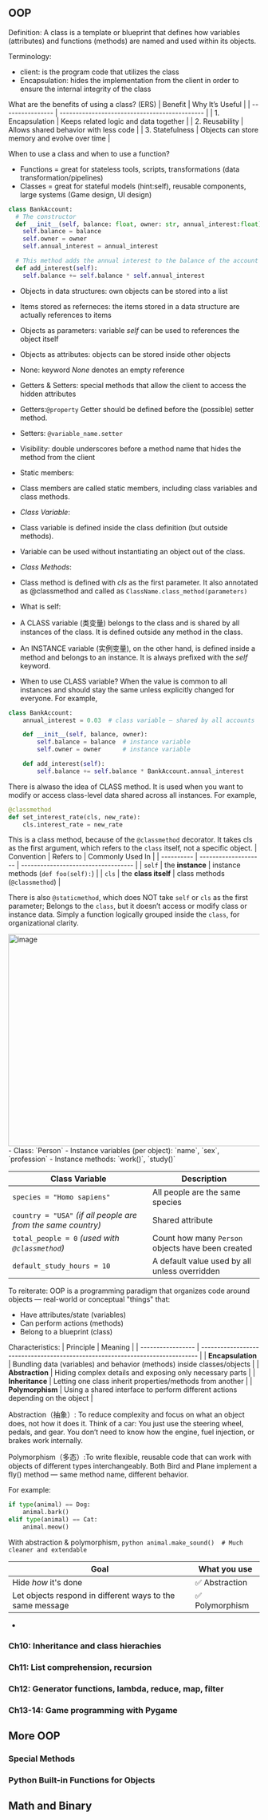 ## OOP
Definition: A class is a template or blueprint that defines how variables (attributes) and functions (methods) are named and used within its objects.

Terminology:
- client: is the program code that utilizes the class
- Encapsulation: hides the implementation from the client in order to ensure the internal integrity of the class

What are the benefits of using a class? (ERS)
| Benefit          | Why It’s Useful                               |
| ---------------- | --------------------------------------------- |
| 1. Encapsulation | Keeps related logic and data together         |
| 2. Reusability   | Allows shared behavior with less code         |
| 3. Statefulness  | Objects can store memory and evolve over time |

When to use a class and when to use a function?
- Functions = great for stateless tools, scripts, transformations (data transformation/pipelines)
- Classes = great for stateful models (hint:self), reusable components, large systems (Game design, UI design)

```python
class BankAccount:
  # The constructor
  def __init__(self, balance: float, owner: str, annual_interest:float):
    self.balance = balance
    self.owner = owner
    self.annual_interest = annual_interest

  # This method adds the annual interest to the balance of the account
  def add_interest(self):
    self.balance += self.balance * self.annual_interest
```

- Objects in data structures: own objects can be stored into a list
- Items stored as referneces: the items stored in a data structure are actually references to items
- Objects as parameters: variable *self* can be used to references the object itself
- Objects as attributes: objects can be stored inside other objects
- None: keyword *None* denotes an empty reference
  
- Getters & Setters: special methods that allow the client to access the hidden attributes
- Getters:`@property` Getter should be defined before the (possible) setter method.
- Setters: `@variable_name.setter`

- Visibility: double underscores before a method name that hides the method from the client

- Static members:
- Class members are called static members, including class variables and class methods.
- *Class Variable*:
- Class variable is defined inside the class definition (but outside methods).
- Variable can be used without instantiating an object out of the class.
- *Class Methods*:
- Class method is defined with *cls* as the first parameter. It also annotated as @classmethod and called as `ClassName.class_method(parameters)`

- What is self:
- A CLASS variable (类变量) belongs to the class and is shared by all instances of the class. It is defined outside any method in the class.
- An INSTANCE variable (实例变量), on the other hand, is defined inside a method and belongs to an instance. It is always prefixed with the *self* keyword.

- When to use CLASS variable? When the value is common to all instances and should stay the same unless explicitly changed for everyone.
For example,
```python
class BankAccount:
    annual_interest = 0.03  # class variable — shared by all accounts

    def __init__(self, balance, owner):
        self.balance = balance  # instance variable
        self.owner = owner      # instance variable

    def add_interest(self):
        self.balance += self.balance * BankAccount.annual_interest
```

There is alwaso the idea of CLASS method. It is used when you want to modify or access class-level data shared across all instances. For example,
```python
@classmethod
def set_interest_rate(cls, new_rate):
    cls.interest_rate = new_rate
```
This is a class method, because of the `@classmethod` decorator. It takes cls as the first argument, which refers to the `class` itself, not a specific object.
| Convention | Refers to            | Commonly Used In                    |
| ---------- | -------------------- | ----------------------------------- |
| `self`     | the **instance**     | instance methods (`def foo(self):`) |
| `cls`      | the **class itself** | class methods (`@classmethod`)      |

There is also `@staticmethod`, which does NOT take `self` or `cls` as the first parameter; Belongs to the `class`, but it doesn’t access or modify class or instance data. Simply a function logically grouped inside the `class`, for organizational clarity.

<img width="678" height="425" alt="image" src="https://github.com/user-attachments/assets/1829d97b-18a1-401c-a86e-066de0f177bc" />
- Class: `Person`
- Instance variables (per object): `name`, `sex`, `profession`
- Instance methods: `work()`, `study()`

| Class Variable                                                | Description                                       |
| ------------------------------------------------------------- | ------------------------------------------------- |
| `species = "Homo sapiens"`                                    | All people are the same species                   |
| `country = "USA"` *(if all people are from the same country)* | Shared attribute                                  |
| `total_people = 0` *(used with `@classmethod`)*               | Count how many `Person` objects have been created |
| `default_study_hours = 10`                                    | A default value used by all unless overridden     |

To reiterate:
OOP is a programming paradigm that organizes code around objects — real-world or conceptual "things" that:
- Have attributes/state (variables)
- Can perform actions (methods)
- Belong to a blueprint (class)

Characteristics:
| Principle         | Meaning                                                                       |
| ----------------- | ----------------------------------------------------------------------------- |
| **Encapsulation** | Bundling data (variables) and behavior (methods) inside classes/objects       |
| **Abstraction**   | Hiding complex details and exposing only necessary parts                      |
| **Inheritance**   | Letting one class inherit properties/methods from another                     |
| **Polymorphism**  | Using a shared interface to perform different actions depending on the object |


Abstraction（抽象）: To reduce complexity and focus on what an object does, not how it does it. Think of a car: You just use the steering wheel, pedals, and gear. You don’t need to know how the engine, fuel injection, or brakes work internally.

Polymorphism（多态）:To write flexible, reusable code that can work with objects of different types interchangeably. Both Bird and Plane implement a fly() method — same method name, different behavior.

For example: 
```python
if type(animal) == Dog:
    animal.bark()
elif type(animal) == Cat:
    animal.meow()
```
With abstraction & polymorphism,
```python animal.make_sound()  # Much cleaner and extendable ```

| Goal                                                      | What you use   |
| --------------------------------------------------------- | -------------- |
| Hide *how* it's done                                      | ✅ Abstraction  |
| Let objects respond in different ways to the same message | ✅ Polymorphism |


- 


### Ch10: Inheritance and class hierachies
### Ch11: List comprehension, recursion
### Ch12: Generator functions, lambda, reduce, map, filter
### Ch13-14: Game programming with Pygame

## More OOP
### Special Methods
### Python Built-in Functions for Objects

## Math and Binary

